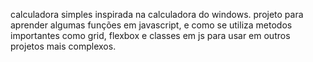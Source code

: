 calculadora simples inspirada na calculadora do windows.
projeto para aprender algumas funções em javascript, e como se utiliza metodos importantes como grid, flexbox e classes em js para usar em outros projetos mais complexos. 